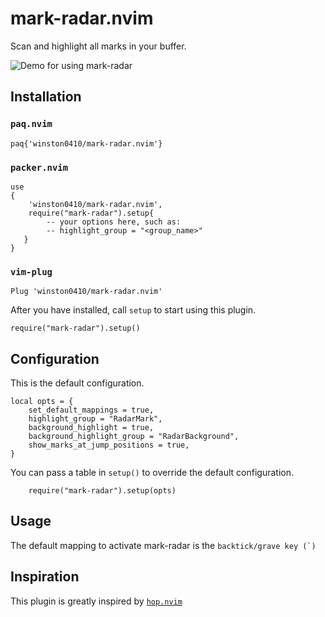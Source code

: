 # mark-radar.nvim

Scan and highlight all marks in your buffer.

![Demo for using mark-radar](./static/mark_radar_demo.gif)

## Installation

### `paq.nvim`

```shell
paq{'winston0410/mark-radar.nvim'}
```

### `packer.nvim`

```shell
use
{
    'winston0410/mark-radar.nvim',
    require("mark-radar").setup{
        -- your options here, such as:
        -- highlight_group = "<group_name>"
   }
}  
``` 

### `vim-plug`

```shell
Plug 'winston0410/mark-radar.nvim'
```

After you have installed, call `setup` to start using this plugin.

```shell
require("mark-radar").setup()
```

## Configuration

This is the default configuration.

```shell
local opts = {
    set_default_mappings = true,
    highlight_group = "RadarMark",
    background_highlight = true,                    
    background_highlight_group = "RadarBackground", 
    show_marks_at_jump_positions = true,
}
```

You can pass a table in `setup()` to override the default configuration.

```shell
    require("mark-radar").setup(opts)
```

## Usage

The default mapping to activate mark-radar is the `` backtick/grave key (`) ``

## Inspiration

This plugin is greatly inspired by [`hop.nvim`](https://github.com/phaazon/hop.nvim)
